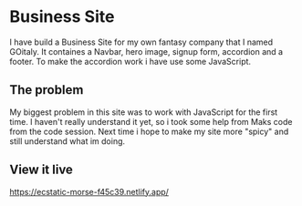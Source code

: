 # Business Site

I have build a Business Site for my own fantasy company that I named GOitaly. It containes a Navbar, hero image, signup form, accordion and a footer. To make the accordion work i have use some JavaScript.

## The problem

My biggest problem in this site was to work with JavaScript for the first time. I haven't really understand it yet, so i took some help from Maks code from the code session. Next time i hope to make my site more "spicy" and still understand what im doing. 


## View it live
https://ecstatic-morse-f45c39.netlify.app/
